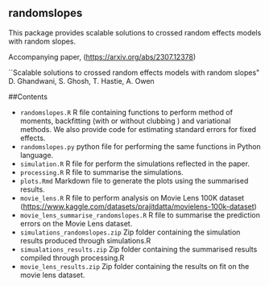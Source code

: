 ## randomslopes
This package provides scalable solutions to crossed random effects models with random slopes. 

Accompanying paper, (https://arxiv.org/abs/2307.12378)


``Scalable solutions to crossed random effects models with random slopes" 
D. Ghandwani, S. Ghosh, T. Hastie, A. Owen


##Contents

 - `randomslopes.R` R file containing functions to perform method of moments, backfitting (with or without clubbing ) and variational methods. We also provide code for estimating standard errors for fixed effects. 
 -  `randomslopes.py` python file for performing the same functions in Python language.
 -  `simulation.R` R file for perform the simulations reflected in the paper.
 -  `processing.R` R file to summarise the simulations.
 -   `plots.Rmd` Markdown file to generate the plots using the summarised results.
 -   `movie_lens.R` R file to perform analysis on Movie Lens 100K dataset (https://www.kaggle.com/datasets/prajitdatta/movielens-100k-dataset)
 -   `movie_lens_summarise_randomslopes.R` R file to summarise the prediction errors on the Movie Lens dataset.
 -   `simulations_randomslopes.zip` Zip folder containing the simulation results produced through simulations.R
 -   `simualations_results.zip` Zip folder containing the summarised results compiled through processing.R
 -   `movie_lens_results.zip` Zip folder containing the results on fit on the movie lens dataset. 
